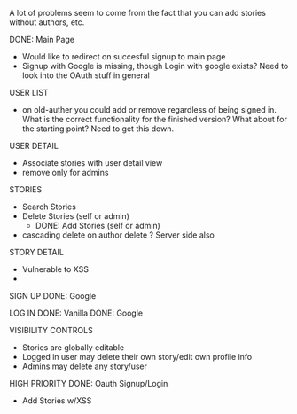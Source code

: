 A lot of problems seem to come from the fact that you can add stories without authors, etc.


DONE: Main Page
<!--  
 - DONE: Basic main page renders
 - DONE: renders correct buttons if logged in or not 
 - DONE: not signed in by default
 - DONE: Signup works
 - DONE: Signup persists on reload
 - DONE: Logout works
 - DONE: Logout persists on reload
 - DONE: Signup works -->
 - Would like to redirect on succesful signup to main page
 - Signup with Google is missing, though Login with google exists?
   Need to look into the OAuth stuff in general


 USER LIST
<!--   
  - DONE: Navigation to /Users
  - DONE: Fetching initial users
  - DONE: Removing a user 
  - DONE: Filter works
  - DONE: Admin can delete anyone
  - DONE: Signin can add anyone -->
  - on old-auther you could add or remove regardless of being signed in. What is the correct functionality for the finished version?
  What about for the starting point? Need to get this down.

USER DETAIL
<!--   
  - DONE: Navigation to /Users/:id
-->
  - Associate stories with user detail view
  - remove only for admins

STORIES
<!--   
  - DONE: List Stories
  - DONE: Select Author for Stories 
  - DONE: Add Stories (anyone)-->
  - Search Stories
  - Delete Stories (self or admin)
    - DONE: Add Stories (self or admin)
  - cascading delete on author delete ? Server side also

STORY DETAIL
  - Vulnerable to XSS
  - 

 SIGN UP
  DONE: Google

 LOG IN
  DONE: Vanilla
  DONE: Google

VISIBILITY CONTROLS
 - Stories are globally editable 
 - Logged in user may delete their own story/edit own profile info
 - Admins may delete any story/user


HIGH PRIORITY
 DONE: Oauth Signup/Login
 - Add Stories w/XSS
